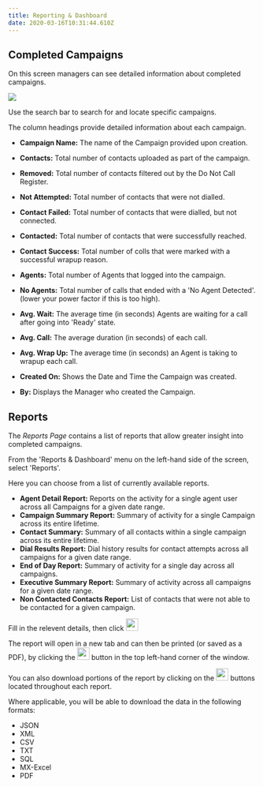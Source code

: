 ```yaml
---
title: Reporting & Dashboard
date: 2020-03-16T10:31:44.610Z
---
```

## Completed Campaigns

On this screen managers can see detailed information about completed campaigns.


![](/images/clouddial_completed_campaigns.png)

Use the search bar to search for and locate specific campaigns.

The column headings provide detailed information about each campaign.

* **Campaign Name:** The name of the Campaign provided upon creation.

* **Contacts:** Total number of contacts uploaded as part of the campaign.

* **Removed:** Total number of contacts filtered out by the Do Not Call Register.

* **Not Attempted:** Total number of contacts that were not dialled.

* **Contact Failed:** Total number of contacts that were dialled, but not connected.

* **Contacted:** Total number of contacts that were successfully reached.

* **Contact Success:** Total number of colls that were marked with a successful wrapup reason.

* **Agents:** Total number of Agents that logged into the campaign.

* **No Agents:** Total number of calls that ended with a 'No Agent Detected'. (lower your power factor if this is too high).

* **Avg. Wait:** The average time (in seconds) Agents are waiting for a call after going into 'Ready' state.

* **Avg. Call:** The average duration (in seconds) of each call.

* **Avg. Wrap Up:** The average time (in seconds) an Agent is taking to wrapup each call. 

* **Created On:** Shows the Date and Time the Campaign was created.

* **By:** Displays the Manager who created the Campaign.





## Reports

The *Reports Page* contains a list of reports that allow greater insight into completed campaigns.

From the 'Reports & Dashboard' menu on the left-hand side of the screen, select 'Reports'.

Here you can choose from a list of currently available reports. 

* **Agent Detail Report:** Reports on the activity for a single agent user across all Campaigns for a given date range. 
* **Campaign Summary Report:** Summary of activity for a single Campaign across its entire lifetime.
* **Contact Summary:** Summary of all contacts within a single campaign across its entire lifetime.
* **Dial Results Report:** Dial history results for contact attempts across all campaigns for a given date range.
* **End of Day Report:** Summary of activity for a single day across all campaigns.
* **Executive Summary Report:** Summary of activity across all campaigns for a given date range.
* **Non Contacted Contacts Report:** List of contacts that were not able to be contacted for a given campaign.

Fill in the relevent details, then click <img style="width: auto; height: 25px;" src="/images/clouddial_view_report_button.png"> 

The report will open in a new tab and can then be printed (or saved as a PDF), by clicking the <img style="width: auto; height: 25px;" src="/images/clouddial_print_button.png"> button in the top left-hand corner of the window.

You can also download portions of the report by clicking on the <img style="width: auto; height: 25px;" src="/images/clouddial_download_button.png"> buttons located throughout each report. 

Where applicable, you will be able to download the data in the following formats:

* JSON
* XML
* CSV
* TXT
* SQL
* MX-Excel
* PDF